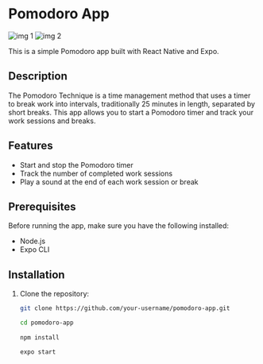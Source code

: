 
# Pomodoro App

![img 1](https://github.com/cellamarematias/pomodoro-app/assets/88092713/daa19cb2-50eb-4f3b-803e-c91869dc9d88)
![img 2](https://github.com/cellamarematias/pomodoro-app/assets/88092713/4a5f7d82-2659-4797-97fc-d74e0b0991ee)

This is a simple Pomodoro app built with React Native and Expo.

## Description

The Pomodoro Technique is a time management method that uses a timer to break work into intervals, traditionally 25 minutes in length, separated by short breaks. This app allows you to start a Pomodoro timer and track your work sessions and breaks.

## Features

- Start and stop the Pomodoro timer
- Track the number of completed work sessions
- Play a sound at the end of each work session or break

## Prerequisites

Before running the app, make sure you have the following installed:

- Node.js
- Expo CLI

## Installation

1. Clone the repository:

   ```bash
   git clone https://github.com/your-username/pomodoro-app.git

   cd pomodoro-app
    
   npm install
   
   expo start

```

